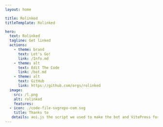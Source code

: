 ```yaml
---
layout: home

title: Rolinked
titleTemplate: Rolinked

hero:
  text: Rolinked
  tagline: Get linked
  actions:
    - theme: brand
      text: Let's Go!
      link: /Info.md
    - theme: alt
      text: Edit The Code
      link: /bot.md
    - theme: alt
      text: GitHub
      link: https://github.com/orgs/rolinked
  image:
    src: /l.png
    alt: rolinked
    features:
  - icon: ./code-file-svgrepo-com.svg
    title: Thanks to
   details: aoi.js the script we used to make the bot and VitePress for the docs!
---
```

<style> :root { --vp-home-hero-name-color: transparent; --vp-home-hero-name-background: -webkit-linear-gradient(120deg, #FAEBEFFF 30%, #333D79FF); --vp-home-hero-image-background-image: linear-gradient(-45deg, #FAEBEFFF 50%, #333D79FF 50%); --vp-home-hero-image-filter: blur(44px); } @media (min-width: 640px) { :root { --vp-home-hero-image-filter: blur(56px); } } @media (min-width: 960px) { :root { --vp-home-hero-image-filter: blur(68px); } } </style>
